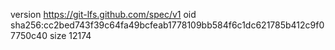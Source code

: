 version https://git-lfs.github.com/spec/v1
oid sha256:cc2bed743f39c64fa49bcfeab1778109bb584f6c1dc621785b412c9f07750c40
size 12174
